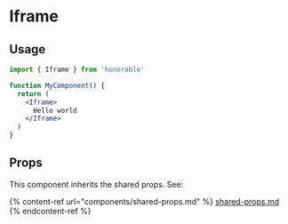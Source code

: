 # Iframe

## Usage

```jsx
import { Iframe } from 'honorable'

function MyComponent() {
  return (
    <Iframe>
      Hello world
    </Iframe>
  )
}
```

## Props

This component inherits the shared props. See:

{% content-ref url="components/shared-props.md" %}
[shared-props.md](components/shared-props.md)
{% endcontent-ref %}

